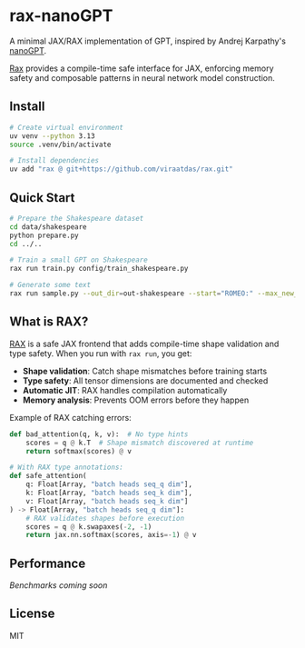 # rax-nanoGPT

A minimal JAX/RAX implementation of GPT, inspired by Andrej Karpathy's [nanoGPT](https://github.com/karpathy/nanoGPT).

[Rax](https://github.com/viraatdas/rax.git) provides a compile-time safe interface for JAX, enforcing memory safety and composable patterns in neural network model construction.

## Install

```bash
# Create virtual environment
uv venv --python 3.13
source .venv/bin/activate

# Install dependencies
uv add "rax @ git+https://github.com/viraatdas/rax.git" 
```

## Quick Start

```bash
# Prepare the Shakespeare dataset
cd data/shakespeare
python prepare.py
cd ../..

# Train a small GPT on Shakespeare
rax run train.py config/train_shakespeare.py

# Generate some text
rax run sample.py --out_dir=out-shakespeare --start="ROMEO:" --max_new_tokens=200
```

## What is RAX?

[RAX](https://github.com/viraatdas/rax) is a safe JAX frontend that adds compile-time shape validation and type safety. When you run with `rax run`, you get:

- **Shape validation**: Catch shape mismatches before training starts
- **Type safety**: All tensor dimensions are documented and checked
- **Automatic JIT**: RAX handles compilation automatically
- **Memory analysis**: Prevents OOM errors before they happen

Example of RAX catching errors:
```python
def bad_attention(q, k, v):  # No type hints
    scores = q @ k.T  # Shape mismatch discovered at runtime
    return softmax(scores) @ v

# With RAX type annotations:
def safe_attention(
    q: Float[Array, "batch heads seq_q dim"],
    k: Float[Array, "batch heads seq_k dim"],
    v: Float[Array, "batch heads seq_k dim"]
) -> Float[Array, "batch heads seq_q dim"]:
    # RAX validates shapes before execution
    scores = q @ k.swapaxes(-2, -1)
    return jax.nn.softmax(scores, axis=-1) @ v
```

## Performance
*Benchmarks coming soon*

## License

MIT
